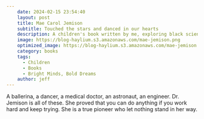 ```yaml
---
    date: 2024-02-15 23:54:40
    layout: post
    title: Mae Carol Jemison
    subtitle: Touched the stars and danced in our hearts
    description: A children's book written by me, exploring black scientists, inventors, and technologists.
    image: https://blog-haylium.s3.amazonaws.com/mae-jemison.png
    optimized_image: https://blog-haylium.s3.amazonaws.com/mae-jemison.png
    category: books
    tags:
      - Children
      - Books
      - Bright Minds, Bold Dreams
    author: jeff
---
```


A ballerina, a dancer, a medical doctor, an astronaut, an engineer. Dr. Jemison is all of these. She proved that you can do anything if you work hard and keep trying. She is a true pioneer who let nothing stand in her way.
